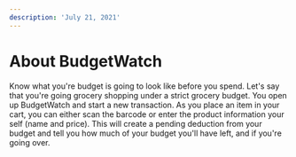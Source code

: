 ```yaml
---
description: 'July 21, 2021'
---
```


# About BudgetWatch

Know what you're budget is going to look like before you spend. Let's say that you're going grocery shopping under a strict grocery budget. You open up BudgetWatch and start a new transaction. As you place an item in your cart, you can either scan the barcode or enter the product information your self \(name and price\). This will create a pending deduction from your budget and tell you how much of your budget you'll have left, and if you're going over.

